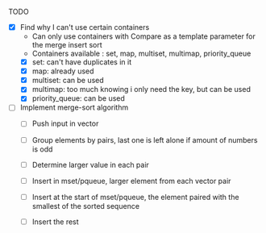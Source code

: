 TODO

- [x] Find why I can't use certain containers
	- Can only use containers with Compare as a template parameter for the merge insert sort
	- Containers available : set, map, multiset, multimap, priority_queue
	- [x] set: can't have duplicates in it
	- [x] map: already used
	- [x] multiset: can be used
	- [x] multimap: too much knowing i only need the key, but can be used
	- [x] priority_queue: can be used

- [ ] Implement merge-sort algorithm
	- [ ] Push input in vector
	- [ ] Group elements by pairs, last one is left alone if amount of numbers is odd
	- [ ] Determine larger value in each pair 
	- [ ] Insert in mset/pqueue, larger element from each vector pair
	- [ ] Insert at the start of mset/pqueue, the element paired with the smallest of the sorted sequence
	- [ ] Insert the rest
	